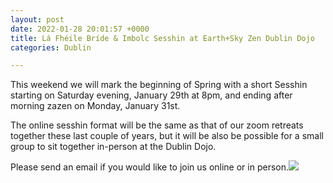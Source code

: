 ```yaml
---
layout: post
date: 2022-01-28 20:01:57 +0000
title: Lá Fhéile Bríde & Imbolc Sesshin at Earth+Sky Zen Dublin Dojo
categories: Dublin

---
```

This weekend we will mark the beginning of Spring with a short Sesshin starting on Saturday evening, January 29th at 8pm, and ending after morning zazen on Monday, January 31st.

The online sesshin format will be the same as that of our zoom retreats together these last couple of years, but it will be also be possible for a small group to sit together in-person at the Dublin Dojo. 

Please send an email if you would like to join us online or in person.![](https://zenireland.s3.eu-west-1.amazonaws.com/BRIGID_2022.jpg)